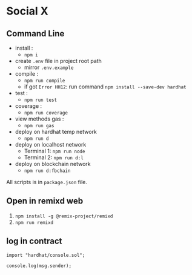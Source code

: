 # Social X

## Command Line

- install :
  - `npm i`
- create `.env` file in project root path
  - mirror `.env.example`
- compile :
  - `npm run compile`
  - if got `Error HH12`: run command `npm install --save-dev hardhat`
- test :
  - `npm run test`
- coverage :
  - `npm run coverage`
- view methods gas :
  - `npm run gas`
- deploy on hardhat temp network
  - `npm run d`
- deploy on localhost network
  - Terminal 1: `npm run node`
  - Terminal 2: `npm run d:l`
- deploy on blockchain network
  - `npm run d:fbchain`

All scripts is in `package.json` file.

## Open in remixd web

1. `npm install -g @remix-project/remixd`
2. `npm run remixd`

## log in contract

```
import "hardhat/console.sol";

console.log(msg.sender);
```
